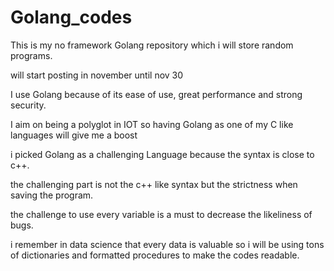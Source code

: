 # Golang_codes
This is my no framework Golang repository which i will store random programs.

will start posting in november until nov 30

I use Golang because of its ease of use, great performance and strong security.

I aim on being a polyglot in IOT so having Golang as one of my C like languages will give me a boost

i picked Golang as a challenging Language
because the syntax is close to c++.

the challenging part is not the c++ like syntax but the strictness when saving the program.

the challenge to use every variable is a must to decrease the likeliness of bugs.

i remember in data science that every data is valuable so i will be using tons of 
dictionaries and formatted procedures to make the codes readable.


